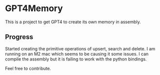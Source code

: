 # GPT4Memory

This is a project to get GPT4 to create its own memory in assembly. 

## Progress

Started creating the primitive operations of upsert, search and delete. I am running on an M2 mac which seems to be causing it some issues. I can compile the assembly but it is failing to work with the python bindings. 

Feel free to contribute. 
